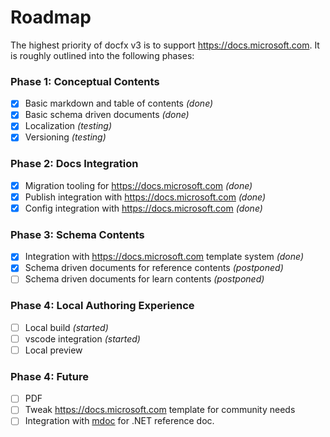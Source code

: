# Roadmap

The highest priority of docfx v3 is to support <https://docs.microsoft.com>. It is roughly outlined into the following phases:

### Phase 1: Conceptual Contents

- [x] Basic markdown and table of contents _(done)_
- [x] Basic schema driven documents _(done)_
- [x] Localization _(testing)_
- [x] Versioning _(testing)_

### Phase 2: Docs Integration
- [x] Migration tooling for <https://docs.microsoft.com> _(done)_
- [x] Publish integration with <https://docs.microsoft.com> _(done)_
- [x] Config integration with <https://docs.microsoft.com> _(done)_

### Phase 3: Schema Contents

- [x] Integration with <https://docs.microsoft.com> template system _(done)_
- [x] Schema driven documents for reference contents _(postponed)_
- [ ] Schema driven documents for learn contents _(postponed)_

### Phase 4: Local Authoring Experience

- [ ] Local build _(started)_
- [ ] vscode integration _(started)_
- [ ] Local preview

### Phase 4: Future

- [ ] PDF
- [ ] Tweak <https://docs.microsoft.com> template for community needs
- [ ] Integration with [mdoc](https://www.mono-project.com/docs/tools+libraries/tools/monodocer/) for .NET reference doc.
